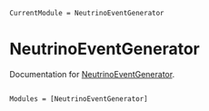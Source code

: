 ```@meta
CurrentModule = NeutrinoEventGenerator
```

# NeutrinoEventGenerator

Documentation for [NeutrinoEventGenerator](https://github.com/chrhck/NeutrinoEventGenerator.jl).

```@index
```

```@autodocs
Modules = [NeutrinoEventGenerator]
```
